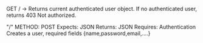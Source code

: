 GET / -> Returns current authenticated user object. If no authenticated user, returns 403 Not authorized.

"/"
METHOD: POST
Expects: JSON
Returns: JSON
Requires: Authentication
Creates a user, required fields {name,password,email,....}